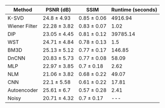 

| Method | PSNR (dB) | SSIM | Runtime (seconds) |
|---|---|---|---|
| K-SVD | 24.8 ± 4.93 | 0.85 ± 0.06 | 4916.94 |
| Wiener Filter | 22.28 ± 3.82 | 0.83 ± 0.07 | 1.02 |
| DIP | 23.05 ± 4.45 | 0.81 ± 0.12 | 39785.14 |
| WST | 24.71 ± 4.84 | 0.78 ± 0.13 | 1.5 |
| BM3D | 25.13 ± 5.12 | 0.77 ± 0.17 | 146.85 |
| DnCNN | 20.83 ± 5.73 | 0.77 ± 0.08 | 58.09 |
| MLP | 22.97 ± 3.85 | 0.7 ± 0.18 | 2.62 |
| NLM | 21.06 ± 3.82 | 0.68 ± 0.22 | 49.07 |
| CNN | 22.1 ± 5.58 | 0.61 ± 0.22 | 17.81 |
| Autoencoder | 25.61 ± 6.7 | 0.57 ± 0.28 | 2.41 |
| Noisy | 20.71 ± 4.32 | 0.7 ± 0.17 | --- |